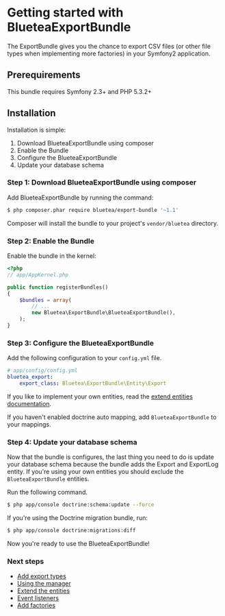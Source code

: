 Getting started with BlueteaExportBundle
========================================

The ExportBundle gives you the chance to export CSV files (or other
file types when implementing more factories) in your Symfony2 application.

## Prerequirements

This bundle requires Symfony 2.3+ and PHP 5.3.2+

## Installation

Installation is simple:

1. Download BlueteaExportBundle using composer
2. Enable the Bundle
3. Configure the BlueteaExportBundle
4. Update your database schema

### Step 1: Download BlueteaExportBundle using composer

Add BlueteaExportBundle by running the command:

```bash
$ php composer.phar require bluetea/export-bundle '~1.1'
```

Composer will install the bundle to your project's `vendor/bluetea` directory.

### Step 2: Enable the Bundle

Enable the bundle in the kernel:

``` php
<?php
// app/AppKernel.php

public function registerBundles()
{
    $bundles = array(
        // ...
        new Bluetea\ExportBundle\BlueteaExportBundle(),
    );
}
```

### Step 3: Configure the BlueteaExportBundle

Add the following configuration to your `config.yml` file.

``` yaml
# app/config/config.yml
bluetea_export:
    export_class: Bluetea\ExportBundle\Entity\Export
```

If you like to implement your own entities, read the [extend entities documentation](extend_entities.md).

If you haven't enabled doctrine auto mapping, add `BlueteaExportBundle` to your mappings.

### Step 4: Update your database schema

Now that the bundle is configures, the last thing you need to do is update your database schema
because the bundle adds the Export and ExportLog entity. If you're using your own entities you
should exclude the `BlueteaExportBundle` entities.

Run the following command.

``` bash
$ php app/console doctrine:schema:update --force
```

If you're using the Doctrine migration bundle, run:

``` bash
$ php app/console doctrine:migrations:diff
```

Now you're ready to use the BlueteaExportBundle!

### Next steps

* [Add export types](export_types.md)
* [Using the manager](manager.md)
* [Extend the entities](extend_entities.md)
* [Event listeners](event_listeners.md)
* [Add factories](factories.md)